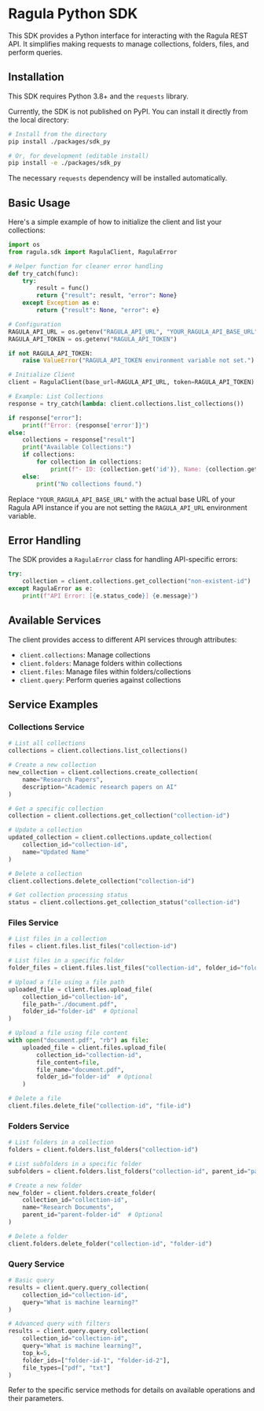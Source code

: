 # Ragula Python SDK

This SDK provides a Python interface for interacting with the Ragula REST API. It simplifies making requests to manage collections, folders, files, and perform queries.

## Installation

This SDK requires Python 3.8+ and the `requests` library.

Currently, the SDK is not published on PyPI. You can install it directly from the local directory:

```bash
# Install from the directory
pip install ./packages/sdk_py

# Or, for development (editable install)
pip install -e ./packages/sdk_py
```

The necessary `requests` dependency will be installed automatically.

## Basic Usage

Here's a simple example of how to initialize the client and list your collections:

```python
import os
from ragula.sdk import RagulaClient, RagulaError

# Helper function for cleaner error handling
def try_catch(func):
    try:
        result = func()
        return {"result": result, "error": None}
    except Exception as e:
        return {"result": None, "error": e}

# Configuration
RAGULA_API_URL = os.getenv("RAGULA_API_URL", "YOUR_RAGULA_API_BASE_URL")
RAGULA_API_TOKEN = os.getenv("RAGULA_API_TOKEN")

if not RAGULA_API_TOKEN:
    raise ValueError("RAGULA_API_TOKEN environment variable not set.")

# Initialize Client
client = RagulaClient(base_url=RAGULA_API_URL, token=RAGULA_API_TOKEN)

# Example: List Collections
response = try_catch(lambda: client.collections.list_collections())

if response["error"]:
    print(f"Error: {response['error']}")
else:
    collections = response["result"]
    print("Available Collections:")
    if collections:
        for collection in collections:
            print(f"- ID: {collection.get('id')}, Name: {collection.get('name')}")
    else:
        print("No collections found.")
```

Replace `"YOUR_RAGULA_API_BASE_URL"` with the actual base URL of your Ragula API instance if you are not setting the `RAGULA_API_URL` environment variable.

## Error Handling

The SDK provides a `RagulaError` class for handling API-specific errors:

```python
try:
    collection = client.collections.get_collection("non-existent-id")
except RagulaError as e:
    print(f"API Error: [{e.status_code}] {e.message}")
```

## Available Services

The client provides access to different API services through attributes:

* `client.collections`: Manage collections
* `client.folders`: Manage folders within collections
* `client.files`: Manage files within folders/collections
* `client.query`: Perform queries against collections

## Service Examples

### Collections Service

```python
# List all collections
collections = client.collections.list_collections()

# Create a new collection
new_collection = client.collections.create_collection(
    name="Research Papers",
    description="Academic research papers on AI"
)

# Get a specific collection
collection = client.collections.get_collection("collection-id")

# Update a collection
updated_collection = client.collections.update_collection(
    collection_id="collection-id",
    name="Updated Name"
)

# Delete a collection
client.collections.delete_collection("collection-id")

# Get collection processing status
status = client.collections.get_collection_status("collection-id")
```

### Files Service

```python
# List files in a collection
files = client.files.list_files("collection-id")

# List files in a specific folder
folder_files = client.files.list_files("collection-id", folder_id="folder-id")

# Upload a file using a file path
uploaded_file = client.files.upload_file(
    collection_id="collection-id",
    file_path="./document.pdf",
    folder_id="folder-id"  # Optional
)

# Upload a file using file content
with open("document.pdf", "rb") as file:
    uploaded_file = client.files.upload_file(
        collection_id="collection-id",
        file_content=file,
        file_name="document.pdf",
        folder_id="folder-id"  # Optional
    )

# Delete a file
client.files.delete_file("collection-id", "file-id")
```

### Folders Service

```python
# List folders in a collection
folders = client.folders.list_folders("collection-id")

# List subfolders in a specific folder
subfolders = client.folders.list_folders("collection-id", parent_id="parent-folder-id")

# Create a new folder
new_folder = client.folders.create_folder(
    collection_id="collection-id",
    name="Research Documents",
    parent_id="parent-folder-id"  # Optional
)

# Delete a folder
client.folders.delete_folder("collection-id", "folder-id")
```

### Query Service

```python
# Basic query
results = client.query.query_collection(
    collection_id="collection-id",
    query="What is machine learning?"
)

# Advanced query with filters
results = client.query.query_collection(
    collection_id="collection-id",
    query="What is machine learning?",
    top_k=5,
    folder_ids=["folder-id-1", "folder-id-2"],
    file_types=["pdf", "txt"]
)
```

Refer to the specific service methods for details on available operations and their parameters.